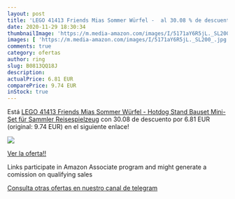 ```yaml
---
layout: post
title: 'LEGO 41413 Friends Mias Sommer Würfel -  al 30.08 % de descuento'
date: 2020-11-29 18:30:34
thumbnailImage: 'https://m.media-amazon.com/images/I/5171aY6R5jL._SL200_.jpg'
images: [ 'https://m.media-amazon.com/images/I/5171aY6R5jL._SL200_.jpg' ]
comments: true
category: ofertas
author: ring
slug: B0813QQ18J
description:
actualPrice: 6.81 EUR
comparePrice: 9.74 EUR
inStock: true
---
```


Está [LEGO 41413 Friends Mias Sommer Würfel - Hotdog Stand  Bauset  Mini-Set für Sammler  Reisespielzeug](https://www.amazon.de/dp/B0813QQ18J/?tag=tolees0ca-21) con 30.08 de descuento por 6.81 EUR (original: 9.74 EUR) en el siguiente enlace!

[![](https://m.media-amazon.com/images/I/5171aY6R5jL._SL200_.jpg)](https://www.amazon.de/dp/B0813QQ18J/?tag=tolees0ca-21)

[Ver la oferta!!](https://www.amazon.de/dp/B0813QQ18J/?tag=tolees0ca-21)

Links participate in Amazon Associate program and might generate a comission on qualifying sales

[Consulta otras ofertas en nuestro canal de telegram](https://t.me/s/ofertas25)
